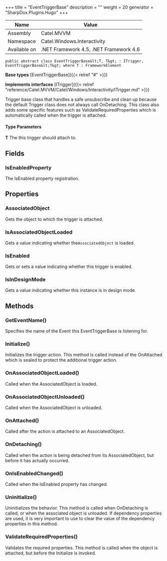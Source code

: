 

+++
title = "EventTriggerBase" 
description = ""
weight = 20
generator = "SharpDox.Plugins.Hugo"
+++

Name|Value
---|---
Assembly|Catel.MVVM
Namespace|Catel.Windows.Interactivity
Available on|.NET Framework 4.5, .NET Framework 4.6

```
public abstract class EventTriggerBase&lt;T, T&gt; : ITrigger, EventTriggerBase&lt;T&gt; where T : FrameworkElement 
```

**Base types**
[EventTriggerBase]({{&lt; relref "#" &gt;}})

**Implements interfaces**
[ITrigger]({{&lt; relref "reference/Catel.MVVM/Catel/Windows/Interactivity/ITrigger.md" &gt;}})

Trigger base class that handles a safe unsubscribe and clean up because the default Trigger class does not always call OnDetaching. This class also adds some specific features such as ValidateRequiredProperties which is automatically called when the trigger is attached.

#### Type Parameters

**T**
The this trigger should attach to.

## Fields

### IsEnabledProperty

The IsEnabled property registration.

## Properties

### AssociatedObject

Gets the object to which the trigger is attached.

### IsAssociatedObjectLoaded

Gets a value indicating whether the`AssociatedObject` is loaded.

### IsEnabled

Gets or sets a value indicating whether this trigger is enabled.

### IsInDesignMode

Gets a value indicating whether this instance is in design mode.

## Methods

### GetEventName()

Specifies the name of the Event this EventTriggerBase is listening for.

### Initialize()

Initializes the trigger action. This method is called instead of the OnAttached which is sealed to protect the additional trigger action.

### OnAssociatedObjectLoaded()

Called when the AssociatedObject is loaded.

### OnAssociatedObjectUnloaded()

Called when the AssociatedObject is unloaded.

### OnAttached()

Called after the action is attached to an AssociatedObject.

### OnDetaching()

Called when the action is being detached from its AssociatedObject, but before it has actually occurred.

### OnIsEnabledChanged()

Called when the IsEnabled property has changed.

### Uninitialize()

Uninitializes the behavior. This method is called when OnDetaching is called, or when the associated object is unloaded. If dependency properties are used, it is very important to use to clear the value of the dependency properties in this method.

### ValidateRequiredProperties()

Validates the required properties. This method is called when the object is attached, but before the Initialize is invoked.

